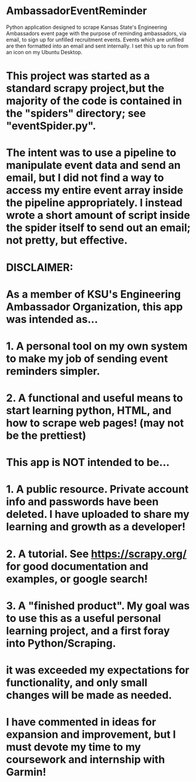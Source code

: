 # AmbassadorEventReminder
Python application designed to scrape Kansas State's Engineering Ambassadors event page with the purpose of reminding ambassadors, via email, to sign up for unfilled recruitment events. Events which are unfilled are then formatted into an email and sent internally. I set this up to run from an icon on my Ubuntu Desktop.
# This project was started as a standard scrapy project,but the majority of the code is contained in the "spiders" directory; see "eventSpider.py". 
# The intent was to use a pipeline to manipulate event data and send an email, but I did not find a way to access my entire event array inside the pipeline appropriately. I instead wrote a short amount of script inside the spider itself to send out an email; not pretty, but effective. 

# DISCLAIMER: 
# As a member of KSU's Engineering Ambassador Organization, this app was intended as...
# 1. A personal tool on my own system to make my job of sending event reminders simpler.
# 2. A functional and useful means to start learning python, HTML, and how to scrape web pages! (may not be the prettiest)

# This app is NOT intended to be...
# 1. A public resource. Private account info and passwords have been deleted. I have uploaded to share my learning and growth as a developer!
# 2. A tutorial. See https://scrapy.org/ for good documentation and examples, or google search!
# 3. A "finished product". My goal was to use this as a useful personal learning project, and a first foray into Python/Scraping. 
#    it was exceeded my expectations for functionality, and only small changes will be made as needed.
#    I have commented in ideas for expansion and improvement, but I must devote my time to my coursework and internship with Garmin!

